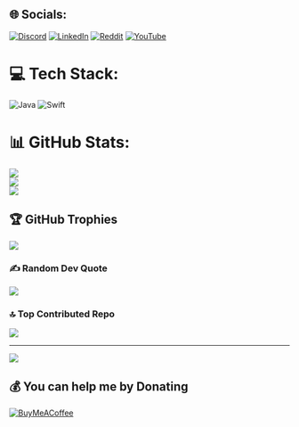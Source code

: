 
## 🌐 Socials:
[![Discord](https://img.shields.io/badge/Discord-%237289DA.svg?logo=discord&logoColor=white)](https://discord.gg/Ila#0013) [![LinkedIn](https://img.shields.io/badge/LinkedIn-%230077B5.svg?logo=linkedin&logoColor=white)](https://linkedin.com/in/hanımilaydaozgun) [![Reddit](https://img.shields.io/badge/Reddit-%23FF4500.svg?logo=Reddit&logoColor=white)](https://reddit.com/user/furudtumme) [![YouTube](https://img.shields.io/badge/YouTube-%23FF0000.svg?logo=YouTube&logoColor=white)](https://youtube.com/@UCfENH-ZR8J_3ZsjQzmZsItg) 

# 💻 Tech Stack:
![Java](https://img.shields.io/badge/java-%23ED8B00.svg?style=for-the-badge&logo=java&logoColor=white) ![Swift](https://img.shields.io/badge/swift-F54A2A?style=for-the-badge&logo=swift&logoColor=white)
# 📊 GitHub Stats:
![](https://github-readme-stats.vercel.app/api?username=furudtumme&theme=dark&hide_border=false&include_all_commits=true&count_private=false)<br/>
![](https://github-readme-streak-stats.herokuapp.com/?user=furudtumme&theme=dark&hide_border=false)<br/>
![](https://github-readme-stats.vercel.app/api/top-langs/?username=furudtumme&theme=dark&hide_border=false&include_all_commits=true&count_private=false&layout=compact)

## 🏆 GitHub Trophies
![](https://github-profile-trophy.vercel.app/?username=furudtumme&theme=juicyfresh&no-frame=false&no-bg=false&margin-w=4)

### ✍️ Random Dev Quote
![](https://quotes-github-readme.vercel.app/api?type=horizontal&theme=dark)

### 🔝 Top Contributed Repo
![](https://github-contributor-stats.vercel.app/api?username=furudtumme&limit=5&theme=onedark&combine_all_yearly_contributions=true)

---
[![](https://visitcount.itsvg.in/api?id=furudtumme&icon=0&color=2)](https://visitcount.itsvg.in)

  ## 💰 You can help me by Donating
  [![BuyMeACoffee](https://img.shields.io/badge/Buy%20Me%20a%20Coffee-ffdd00?style=for-the-badge&logo=buy-me-a-coffee&logoColor=black)](https://buymeacoffee.com/furudtumme) 

  
